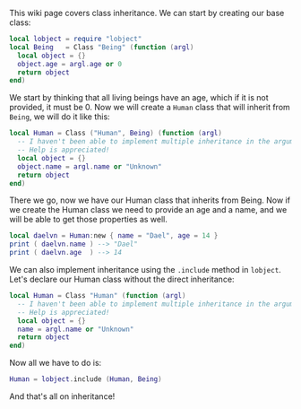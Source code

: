 This wiki page covers class inheritance.
We can start by creating our base class:
```lua
local lobject = require "lobject"
local Being   = Class "Being" (function (argl)
  local object = {}
  object.age = argl.age or 0
  return object
end)
```
We start by thinking that all living beings have an age, which if it is not provided, it must be 0.
Now we will create a `Human` class that will inherit from `Being`, we will do it like this:
```lua
local Human = Class ("Human", Being) (function (argl)
  -- I haven't been able to implement multiple inheritance in the arguments
  -- Help is appreciated!
  local object = {}
  object.name = argl.name or "Unknown"
  return object
end)
```
There we go, now we have our Human class that inherits from Being. Now if we create the Human class we need to provide an age and a name, and we will be able to get those properties as well.
```lua
local daelvn = Human:new { name = "Dael", age = 14 }
print ( daelvn.name ) --> "Dael"
print ( daelvn.age  ) --> 14
```
We can also implement inheritance using the `.include` method in `lobject`. Let's declare our Human class without the direct inheritance:
```lua
local Human = Class "Human" (function (argl)
  -- I haven't been able to implement multiple inheritance in the arguments
  -- Help is appreciated!
  local object = {}
  name = argl.name or "Unknown"
  return object
end)
```
Now all we have to do is:
```lua
Human = lobject.include (Human, Being)
```
And that's all on inheritance!